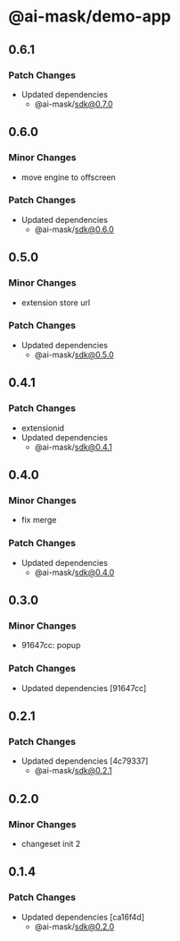# @ai-mask/demo-app

## 0.6.1

### Patch Changes

- Updated dependencies
  - @ai-mask/sdk@0.7.0

## 0.6.0

### Minor Changes

- move engine to offscreen

### Patch Changes

- Updated dependencies
  - @ai-mask/sdk@0.6.0

## 0.5.0

### Minor Changes

- extension store url

### Patch Changes

- Updated dependencies
  - @ai-mask/sdk@0.5.0

## 0.4.1

### Patch Changes

- extensionid
- Updated dependencies
  - @ai-mask/sdk@0.4.1

## 0.4.0

### Minor Changes

- fix merge

### Patch Changes

- Updated dependencies
  - @ai-mask/sdk@0.4.0

## 0.3.0

### Minor Changes

- 91647cc: popup

### Patch Changes

- Updated dependencies [91647cc]

## 0.2.1

### Patch Changes

- Updated dependencies [4c79337]
  - @ai-mask/sdk@0.2.1

## 0.2.0

### Minor Changes

- changeset init 2

## 0.1.4

### Patch Changes

- Updated dependencies [ca16f4d]
  - @ai-mask/sdk@0.2.0

